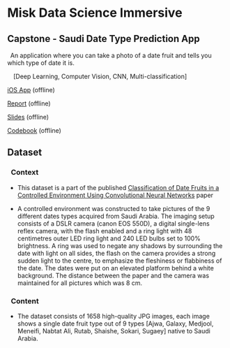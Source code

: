 # **Misk Data Science Immersive**
## Capstone - Saudi Date Type Prediction App 

 &ensp;An application where you can take a photo of a date fruit and tells you which type of date it is.
 
 &ensp;&ensp;[Deep Learning, Computer Vision, CNN, Multi-classification]

[iOS App]() (offline)

[Report]() (offline)

[Slides]() (offline)

[Codebook]() (offline)

## **Dataset**

### &ensp;**Context**

- This dataset is a part of the published [Classification of Date Fruits in a Controlled Environment Using Convolutional Neural Networks](https://link.springer.com/chapter/10.1007/978-3-030-69717-4_16) paper 

- A controlled environment was constructed to take pictures of the 9 different dates types acquired from Saudi Arabia. The imaging setup consists of a DSLR camera (canon EOS 550D), a digital single-lens reflex camera, with the flash enabled and a ring light with 48 centimetres outer LED ring light and 240 LED bulbs set to 100% brightness. A ring was used to negate any shadows by surrounding the date with light on all sides, the flash on the camera provides a strong sudden light to the centre, to emphasize the fleshiness or flabbiness of the date. The dates were put on an elevated platform behind a white background. The distance between the paper and the camera was maintained for all pictures which was 8 cm.

### &ensp;**Content**

- The dataset consists of 1658 high-quality JPG images, each image shows a single date fruit type out of 9 types [Ajwa, Galaxy, Medjool, Meneifi, Nabtat Ali, Rutab, Shaishe, Sokari, Sugaey] native to Saudi Arabia.


